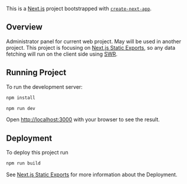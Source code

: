 This is a [Next.js](https://nextjs.org) project bootstrapped with [`create-next-app`](https://nextjs.org/docs/app/api-reference/cli/create-next-app).

## Overview

Administrator panel for current web project. May will be used in another project.
This project is focusing on [Next.js Static Exports](https://nextjs.org/docs/pages/building-your-application/deploying/static-exports), so any data fetching will run on the client side using [SWR](https://swr.vercel.app/).

## Running Project

To run the development server:

```bash
npm install

npm run dev
```

Open [http://localhost:3000](http://localhost:3000) with your browser to see the result.

## Deployment

To deploy this project run

```bash
npm run build
```

See [Next.js Static Exports](https://nextjs.org/docs/pages/building-your-application/deploying/static-exports) for more information about the Deployment.
